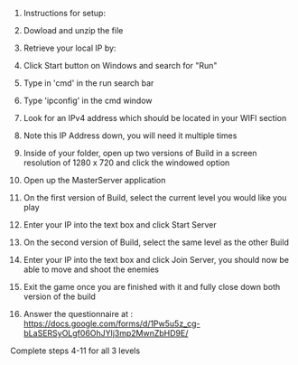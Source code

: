 1) Instructions for setup:

2) Dowload and unzip the file

3) Retrieve your local IP by:

  1) Click Start button on Windows and search for "Run"
  2) Type in 'cmd' in the run search bar
  3) Type 'ipconfig' in the cmd window
  4) Look for an IPv4 address which should be located in your WIFI section
  5) Note this IP Address down, you will need it multiple times

4) Inside of your folder, open up two versions of Build in a screen resolution of 1280 x 720 and click the windowed option

5) Open up the MasterServer application

6) On the first version of Build, select the current level you would like you play

7) Enter your IP into the text box and click Start Server

8) On the second version of Build, select the same level as the other Build

9) Enter your IP into the text box and click Join Server, you should now be able to move and shoot the enemies

10) Exit the game once you are finished with it and fully close down both version of the build

11) Answer the questionnaire at : https://docs.google.com/forms/d/1Pw5u5z_cg-bLaSERSyOLgf06OhJYlj3mp2MwnZbHD9E/

Complete steps 4-11 for all 3 levels
